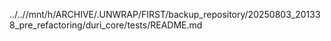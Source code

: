 ../..//mnt/h/ARCHIVE/.UNWRAP/FIRST/backup_repository/20250803_201338_pre_refactoring/duri_core/tests/README.md